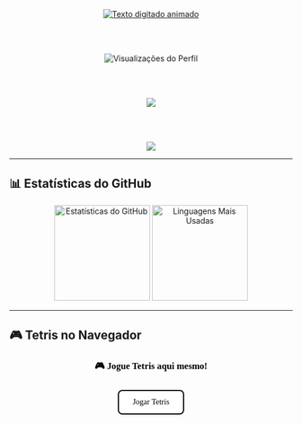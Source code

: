 <div align="center">

  <a href="https://git.io/typing-svg">
        <img src="https://readme-typing-svg.demolab.com?font=Press+Start+2P&size=22&duration=3000&pause=1000&color=00FF41&center=true&vCenter=true&random=false&width=600&height=60&lines=SEJA+BEM-VINDO;+OBRIGADO+POR+VISITAR;+APROVEITE+A+EXPLORAÇÃO"
            alt="Texto digitado animado" />
  </a>

  <br><br>

  <img src="https://komarev.com/ghpvc/?username=Br-Gui&style=for-the-badge&color=00FF41" alt="Visualizações do Perfil" />

  <br><br>

  <img src="https://img.shields.io/badge/MODO-ONLINE-00FF41?style=for-the-badge&logo=wifi&logoColor=white" />

  <br><br>

  <img src="https://capsule-render.vercel.app/api?type=waving&color=00FF41&height=100&section=footer" />

</div>

---

## 📊 Estatísticas do GitHub

<div align="center">

  <img src="https://github-readme-stats.vercel.app/api?username=Br-Gui&show_icons=true&theme=chartreuse-dark&hide_border=true" alt="Estatísticas do GitHub" height="170" />
  <img src="https://github-readme-stats.vercel.app/api/top-langs/?username=Br-Gui&layout=compact&theme=chartreuse-dark&hide_border=true" alt="Linguagens Mais Usadas" height="170" />

</div>

---

## 🎮 Tetris no Navegador

<div align="center">

  <h3 style="color:#000000; font-family:'Press Start 2P', cursive;">
    🎮 Jogue Tetris aqui mesmo!
  </h3>

  <a href="https://Br-Gui.github.io/tetris" target="_blank" style="
    display: inline-block;
    padding: 12px 24px;
    margin-top: 10px;
    font-family: 'Press Start 2P', cursive;
    font-size: 14px;
    color: #000000;
    background-color: rgb(255, 255, 255);
    border: 2px solid #000000;
    border-radius: 8px;
    text-decoration: none;
    transition: background-color 0.3s, color 0.3s;
  " onmouseover="this.style.backgroundColor='#00FF41'; this.style.color='black';"
    onmouseout="this.style.backgroundColor='black'; this.style.color='#00FF41';">
    Jogar Tetris
  </a>

</div>
